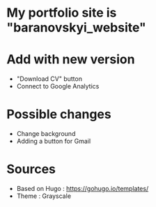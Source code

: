 # My portfolio site is "baranovskyi_website"

# Add with new version

- "Download CV" button
- Connect to Google Analytics

# Possible changes

- Change background
- Adding a button for Gmail

# Sources

- Based on Hugo : https://gohugo.io/templates/
- Theme : Grayscale
